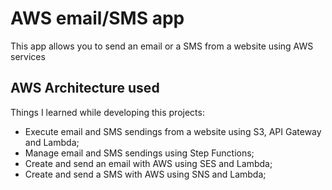 # AWS email/SMS app


This app allows you to send an email or a SMS from a website using AWS services

## AWS Architecture used


Things I learned while developing this projects:

* Execute email and SMS sendings from a website using S3, API Gateway and Lambda;
* Manage email and SMS sendings using Step Functions;
* Create and send an email with AWS using SES and Lambda;
* Create and send a SMS with AWS using SNS and Lambda;


